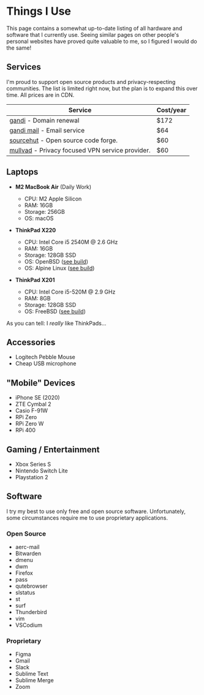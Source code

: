 # Things I Use

This page contains a somewhat up-to-date listing of all hardware and software that I currently use. Seeing similar pages on other people's personal websites have proved quite valuable to me, so I figured I would do the same!

## Services

I'm proud to support open source products and privacy-respecting communities. The list is limited right now, but the plan is to expand this over time. All prices are in CDN.

|Service|Cost/year|
|-------|--------------|
|[gandi](https://gandi.net) - Domain renewal|$172|
|[gandi mail](https://webmail.gandi.net) - Email service|$64|
|[sourcehut](https://sourcehut.org) - Open source code forge.|$60|
|[mullvad](https://mullvad.net) - Privacy focused VPN service provider.|$60|

## Laptops

- **M2 MacBook Air** (Daily Work)
  - CPU: M2 Apple Silicon
  - RAM: 16GB
  - Storage: 256GB
  - OS: macOS

- **ThinkPad X220**
  - CPU: Intel Core i5 2540M @ 2.6 GHz
  - RAM: 16GB
  - Storage: 128GB SSD
  - OS: OpenBSD ([see build](https://git.btxx.org/open-suck/about))
  - OS: Alpine Linux ([see build](https://git.btxx.org/alpine-suck/about))

- **ThinkPad X201**
  - CPU: Intel Core i5-520M @ 2.9 GHz
  - RAM: 8GB
  - Storage: 128GB SSD
  - OS: FreeBSD ([see build](https://git.btxx.org/suckless-beastie/about))

As you can tell: I *really* like ThinkPads...

## Accessories

- Logitech Pebble Mouse
- Cheap USB microphone

## "Mobile" Devices

- iPhone SE (2020)
- ZTE Cymbal 2
- Casio F-91W
- RPi Zero
- RPi Zero W
- RPi 400

## Gaming / Entertainment

- Xbox Series S
- Nintendo Switch Lite
- Playstation 2

## Software

I try my best to use only free and open source software. Unfortunately, some circumstances require me to use proprietary applications.

### Open Source

- aerc-mail
- Bitwarden
- dmenu
- dwm
- Firefox
- pass
- qutebrowser
- slstatus
- st
- surf
- Thunderbird
- vim
- VSCodium

### Proprietary

- Figma
- Gmail
- Slack
- Sublime Text
- Sublime Merge
- Zoom
